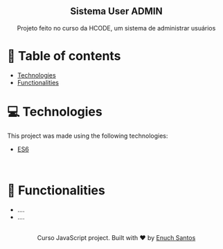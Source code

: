 <h2 align="center">Sistema User ADMIN</h2>
<p align="center">Projeto feito no curso da HCODE, um sistema de administrar usuários</p>

# :pushpin: Table of contents
* [Technologies](#computer-technologies)
* [Functionalities](#rocket-functionalities)


# :computer: Technologies 

This project was made using the following technologies: 

<ul>
  <li>
    <a href="https://www.javascript.com/">ES6</a>
  </li>
</ul>
<br>
  
# :rocket: Functionalities 
* .... 
* ....
<br>

<div align="center"> <Hcode>Curso JavaScript project. Built with ❤︎ by <a href="https://github.com/Enuch">Enuch Santos</a> </a> </sub> </div>

